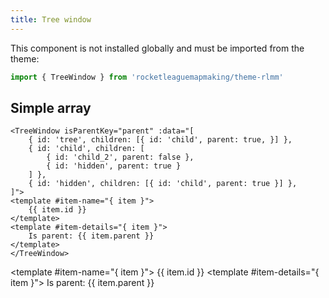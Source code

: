 ```yaml
---
title: Tree window
---
```


<script setup lang="ts">
import { TreeWindow } from '../../../../lib/'
</script>

This component is not installed globally and must be imported from the theme:

```ts
import { TreeWindow } from 'rocketleaguemapmaking/theme-rlmm'
```

## Simple array

```mdx
<TreeWindow isParentKey="parent" :data="[
    { id: 'tree', children: [{ id: 'child', parent: true, }] },
    { id: 'child', children: [
        { id: 'child_2', parent: false },
        { id: 'hidden', parent: true }
    ] },
    { id: 'hidden', children: [{ id: 'child', parent: true }] },
]">
<template #item-name="{ item }">
    {{ item.id }}
</template>
<template #item-details="{ item }">
    Is parent: {{ item.parent }}
</template>
</TreeWindow>
```

<TreeWindow isParentKey="parent" :data="[
    { id: 'tree', children: [{ id: 'child', parent: true, }] },
    { id: 'child', children: [{ id: 'child_2', parent: false }, { id: 'hidden', parent: true }] },
    { id: 'hidden', children: [{ id: 'child', parent: true }] },
]">
<template #item-name="{ item }">
    {{ item.id }}
</template>
<template #item-details="{ item }">
    Is parent: {{ item.parent }}
</template>
</TreeWindow>
